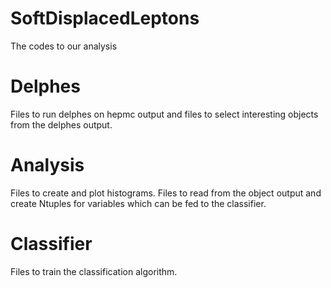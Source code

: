 # SoftDisplacedLeptons
The codes to our analysis

# Delphes
Files to run delphes on hepmc output and files to select interesting objects from the delphes output.

# Analysis
Files to create and plot histograms.
Files to read from the object output and create Ntuples for variables which can be fed to the classifier.

# Classifier
Files to train the classification algorithm.
